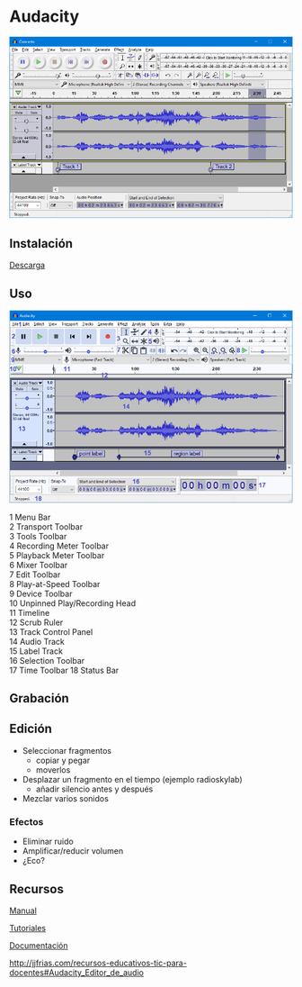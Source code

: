 # Audacity

![Audacity](./images/Theme_Classic.png)

## Instalación

[Descarga](https://www.audacityteam.org/)


## Uso

![Audacity](./images/projectwindowimagemap_240.png)


1 Menu Bar   
2 Transport Toolbar   
3 Tools Toolbar   
4 Recording Meter Toolbar   
5 Playback Meter Toolbar   
6 Mixer Toolbar  
7 Edit Toolbar   
8 Play-at-Speed Toolbar   
9 Device Toolbar   
10 Unpinned Play/Recording Head   
11 Timeline   
12 Scrub Ruler  
13 Track Control Panel   
14 Audio Track   
15 Label Track   
16 Selection Toolbar   
17 Time Toolbar   18 Status Bar  


## Grabación

## Edición

* Seleccionar fragmentos
    * copiar y pegar
    * moverlos
* Desplazar un fragmento en el tiempo (ejemplo radioskylab)
    * añadir silencio antes y después
* Mezclar varios sonidos

### Efectos

* Eliminar ruido
* Amplificar/reducir volumen
* ¿Eco?

## Recursos


[Manual](https://manual.audacityteam.org/)

[Tutoriales](https://manual.audacityteam.org/#tutorials)

[Documentación](https://www.audacityteam.org/help/documentation/)

http://jjfrias.com/recursos-educativos-tic-para-docentes#Audacity_Editor_de_audio